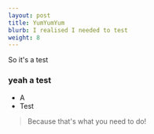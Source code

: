 ```yaml
---
layout: post
title: YumYumYum 
blurb: I realised I needed to test
weight: 8
---
```


So it's a test

<h3>yeah a test</h3>

* A 
* Test

> Because that's what you need to do!